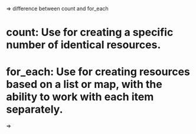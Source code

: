 => difference between count and for_each
# count: Use for creating a specific number of identical resources.
# for_each: Use for creating resources based on a list or map, with the ability to work with each item separately.

=>
